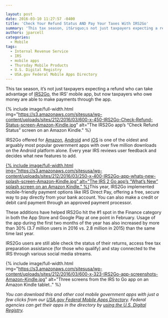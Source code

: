 ```yaml
---

layout: post
date: 2016-03-10 11:27:57 -0400
title: 'Check Your Refund Status AND Pay Your Taxes With IRS2Go'
summary: 'This tax season, it&rsquo;s not just taxpayers expecting a refund who can take advantage of IRS2Go, the IRS&rsquo; mobile app, but now taxpayers who owe money are able to make payments through the app.  IRS2Go offered for Amazon, Android and iOS'
authors: jparcell
categories:
  - Mobile
tags:
  - Internal Revenue Service
  - IRS
  - mobile apps
  - Thursday Mobile Products
  - U.S. Digital Registry
  - USA.gov Federal Mobile Apps Directory
---
```


This tax season, it’s not just taxpayers expecting a refund who can take advantage of [IRS2Go](https://www.irs.gov/uac/IRS2GoApp), the IRS’ mobile app, but now taxpayers who owe money are able to make payments through the app.


{% include image/full-width.html img="https://s3.amazonaws.com/sitesusa/wp-content/uploads/sites/212/2016/03/600-x-450-IRS2Go-Check-Refund-Status-screen-Amazon-Kindle.jpg" alt="The IRS2Go app’s “Check Refund Status” screen on an Amazon Kindle." %}

IRS2Go offered for [Amazon](http://www.amazon.com/Internal-Revenue-Service-IRS2Go/dp/B00TTCW8S2/), [Android](https://play.google.com/store/apps/details?id=gov.irs) and [iOS](https://itunes.apple.com/us/app/irs2go/id414113282?mt=8) is one of the oldest and arguably most popular government apps with over five million downloads on the Android platform alone. Every year IRS reviews user feedback and decides what new features to add.

<a href="https://s3.amazonaws.com/sitesusa/wp-content/uploads/sites/212/2016/03/800-x-1280-IRS2Go-app-whats-new-splash-screen-Amazon-Kindle.jpg" rel="attachment wp-att-345001">
{% include image/full-width.html img="https://s3.amazonaws.com/sitesusa/wp-content/uploads/sites/212/2016/03/250-x-400-IRS2Go-app-whats-new-splash-screen-Amazon-Kindle.jpg" alt="The IRS 2 Go app’s “What’s New” splash screen on an Amazon Kindle." %}</a>This year, IRS2Go implemented mobile-friendly payment options like IRS Direct Pay, offering a free, secure way to pay directly from your bank account. You can also make a credit or debit card payment through an approved payment processor.

These additions have helped IRS2Go hit the #1 spot in the Finance category in both the App Store and Google Play at one point in February. Usage of the app during the first two months of the year has also increased by more than 30% (3.7 million users in 2016 vs. 2.8 million in 2015) than the same time last year.

IRS2Go users are still able check the status of their returns, access free tax preparation assistance (for those who qualify) and stay connected to the IRS through various social media streams.


{% include image/full-width.html img="https://s3.amazonaws.com/sitesusa/wp-content/uploads/sites/212/2016/03/600-x-323-IRS2Go-app-screenshots-Amazon-Kindle.jpg" alt="Three screens from the IRS to Go app on an Amazon Kindle tablet.." %}

_You can download this and other cool mobile government apps with just a few clicks from our [USA.gov Federal Mobile Apps Directory](http://www.usa.gov/mobileapps.shtml). Federal agencies can get their apps in the directory by [using the U.S. Digital Registry](https://www.WHATEVER/services/the-federal-mobile-apps-registry/)._